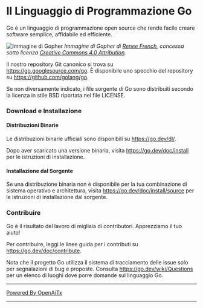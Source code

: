 # Il Linguaggio di Programmazione Go

Go è un linguaggio di programmazione open source che rende facile creare software semplice, affidabile ed efficiente.

![Immagine di Gopher](https://golang.org/doc/gopher/fiveyears.jpg)
*Immagine di Gopher di [Renee French][rf], concessa sotto licenza [Creative Commons 4.0 Attribution][cc4-by].*

Il nostro repository Git canonico si trova su https://go.googlesource.com/go.
È disponibile uno specchio del repository su https://github.com/golang/go.

Se non diversamente indicato, i file sorgente di Go sono distribuiti secondo la licenza in stile BSD riportata nel file LICENSE.

### Download e Installazione

#### Distribuzioni Binarie

Le distribuzioni binarie ufficiali sono disponibili su https://go.dev/dl/.

Dopo aver scaricato una versione binaria, visita https://go.dev/doc/install
per le istruzioni di installazione.

#### Installazione dal Sorgente

Se una distribuzione binaria non è disponibile per la tua combinazione di
sistema operativo e architettura, visita
https://go.dev/doc/install/source
per le istruzioni di installazione dal sorgente.

### Contribuire

Go è il risultato del lavoro di migliaia di contributori. Apprezziamo il tuo aiuto!

Per contribuire, leggi le linee guida per i contributi su https://go.dev/doc/contribute.

Nota che il progetto Go utilizza il sistema di tracciamento delle issue solo per segnalazioni di bug e proposte. Consulta https://go.dev/wiki/Questions per un elenco di luoghi dove porre domande sul linguaggio Go.

[rf]: https://reneefrench.blogspot.com/
[cc4-by]: https://creativecommons.org/licenses/by/4.0/

---

[Powered By OpenAiTx](https://github.com/OpenAiTx/OpenAiTx)

---